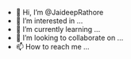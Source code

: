 - 👋 Hi, I’m @JaideepRathore
- 👀 I’m interested in ...
- 🌱 I’m currently learning ...
- 💞️ I’m looking to collaborate on ...
- 📫 How to reach me ...

<!---
JaideepRathore/JaideepRathore is a ✨ special ✨ repository because its `README.md` (this file) appears on your GitHub profile.
You can click the Preview link to take a look at your changes.
--->
